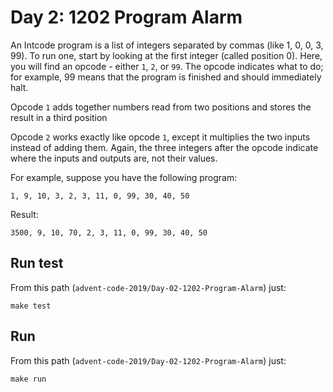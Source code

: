 # Day 2: 1202 Program Alarm

An Intcode program is a list of integers separated by commas (like 1, 0, 0, 3, 99). To run one, start by looking at the 
first integer (called position 0). Here, you will find an opcode - either `1`, `2`, or `99`. The opcode indicates what 
to do; for example, 99 means that the program is finished and should immediately halt.

Opcode `1` adds together numbers read from two positions and stores the result in a third position

Opcode `2` works exactly like opcode `1`, except it multiplies the two inputs instead of adding them. Again, the three 
integers after the opcode indicate where the inputs and outputs are, not their values.

For example, suppose you have the following program:

`1, 9, 10, 3, 2, 3, 11, 0, 99, 30, 40, 50`

Result:

`3500, 9, 10, 70, 2, 3, 11, 0, 99, 30, 40, 50`

## Run test

From this path (`advent-code-2019/Day-02-1202-Program-Alarm`) just:

`make test`

## Run

From this path (`advent-code-2019/Day-02-1202-Program-Alarm`) just:

`make run`